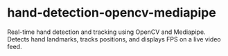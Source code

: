 # hand-detection-opencv-mediapipe
Real-time hand detection and tracking using OpenCV and Mediapipe. Detects hand landmarks, tracks positions, and displays FPS on a live video feed.
